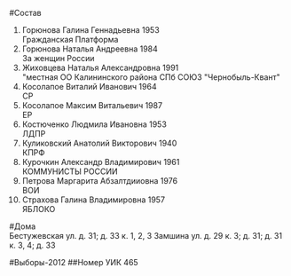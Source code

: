 #Состав
1. Горюнова Галина Геннадьевна 1953   
    Гражданская Платформа
2. Горюнова Наталья Андреевна 1984   
    За женщин России
3. Жиховцева Наталья Александровна 1991   
    "местная ОО Калининского района СПб СОЮЗ "Чернобыль-Квант"
4. Косолапое Виталий Иванович 1964   
    СР
5. Косолапое Максим Витальевич 1987   
    ЕР
6. Костюченко Людмила Ивановна 1953   
    ЛДПР
7. Куликовский Анатолий Викторович 1940   
    КПРФ
8. Курочкин Александр Владимирович 1961   
    КОММУНИСТЫ РОССИИ
9. Петрова Маргарита Абзалтдииовна 1976   
    ВОИ
10. Страхова Галина Владимировна 1957   
    ЯБЛОКО

#Дома  
Бестужевская ул. д. 31; д. 33 к. 1, 2, 3 Замшина ул. д. 29 к. 3; д. 31; д. 31 к. 3, 4; д. 33

#Выборы-2012
##Номер УИК
465
